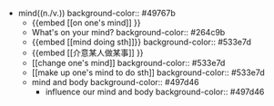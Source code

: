 - mind((n./v.))
  background-color:: #49767b
	- {{embed [[on one's mind]] }}
	- What's on your mind?
	  background-color:: #264c9b
	- {{embed [[mind doing sth]]}}
	  background-color:: #533e7d
	- {{embed [[介意某人做某事]] }}
	- [[change one's mind]]
	  background-color:: #533e7d
	- [[make up one's mind to do sth]]
	  background-color:: #533e7d
	- mind and body
	  background-color:: #497d46
		- influence our mind and body
		  background-color:: #497d46